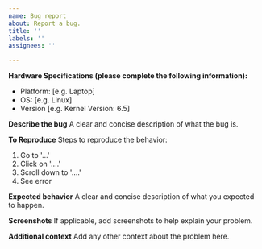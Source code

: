 ```yaml
---
name: Bug report
about: Report a bug.
title: ''
labels: ''
assignees: ''

---
```


**Hardware Specifications (please complete the following information):**
 - Platform: [e.g. Laptop]
 - OS: [e.g. Linux]
 - Version [e.g. Kernel Version: 6.5]


**Describe the bug**
A clear and concise description of what the bug is.

**To Reproduce**
Steps to reproduce the behavior:
1. Go to '...'
2. Click on '....'
3. Scroll down to '....'
4. See error

**Expected behavior**
A clear and concise description of what you expected to happen.

**Screenshots**
If applicable, add screenshots to help explain your problem.

**Additional context**
Add any other context about the problem here.
